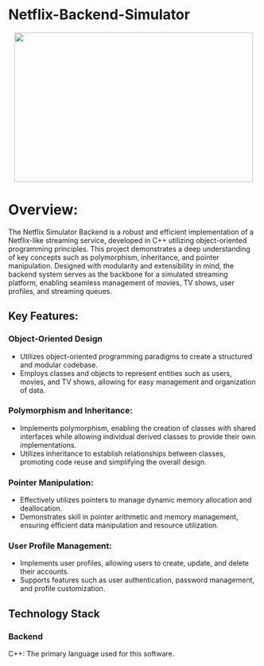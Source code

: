 # Netflix-Backend-Simulator

<p align="center">
  <img width="480" height="300" src="images/netflix.jpg">
</p>



# Overview:
The Netflix Simulator Backend is a robust and efficient implementation of a Netflix-like streaming service, developed in C++ utilizing object-oriented programming principles. This project demonstrates a deep understanding of key concepts such as polymorphism, inheritance, and pointer manipulation. Designed with modularity and extensibility in mind, the backend system serves as the backbone for a simulated streaming platform, enabling seamless management of movies, TV shows, user profiles, and streaming queues.
## Key Features:

### Object-Oriented Design

- Utilizes object-oriented programming paradigms to create a structured and modular codebase.
- Employs classes and objects to represent entities such as users, movies, and TV shows, allowing for easy management and organization of data.

### Polymorphism and Inheritance:

- Implements polymorphism, enabling the creation of classes with shared interfaces while allowing individual derived classes to provide their own implementations.
- Utilizes inheritance to establish relationships between classes, promoting code reuse and simplifying the overall design.

### Pointer Manipulation:

- Effectively utilizes pointers to manage dynamic memory allocation and deallocation.
- Demonstrates skill in pointer arithmetic and memory management, ensuring efficient data manipulation and resource utilization.

### User Profile Management:

- Implements user profiles, allowing users to create, update, and delete their accounts.
- Supports features such as user authentication, password management, and profile customization.

## Technology Stack
### Backend
C++: The primary language used for this software.


